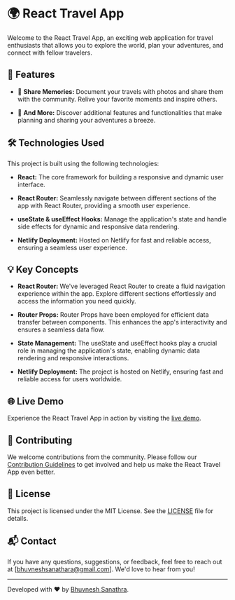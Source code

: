 # 🌍 React Travel App

Welcome to the React Travel App, an exciting web application for travel enthusiasts that allows you to explore the world, plan your adventures, and connect with fellow travelers.

## 🚀 Features

- 📸 **Share Memories:** Document your travels with photos and share them with the community. Relive your favorite moments and inspire others.

- 🌟 **And More:** Discover additional features and functionalities that make planning and sharing your adventures a breeze.

## 🛠️ Technologies Used

This project is built using the following technologies:

- **React:** The core framework for building a responsive and dynamic user interface.

- **React Router:** Seamlessly navigate between different sections of the app with React Router, providing a smooth user experience.

- **useState & useEffect Hooks:** Manage the application's state and handle side effects for dynamic and responsive data rendering.

- **Netlify Deployment:** Hosted on Netlify for fast and reliable access, ensuring a seamless user experience.

## 💡 Key Concepts

- **React Router:** We've leveraged React Router to create a fluid navigation experience within the app. Explore different sections effortlessly and access the information you need quickly.

- **Router Props:** Router Props have been employed for efficient data transfer between components. This enhances the app's interactivity and ensures a seamless data flow.

- **State Management:** The useState and useEffect hooks play a crucial role in managing the application's state, enabling dynamic data rendering and responsive interactions.

- **Netlify Deployment:** The project is hosted on Netlify, ensuring fast and reliable access for users worldwide.

## 🌐 Live Demo

Experience the React Travel App in action by visiting the <a href="https://trvlwithbhuvi.netlify.app/" target="_blank">live demo</a>.

## 🤝 Contributing

We welcome contributions from the community. Please follow our [Contribution Guidelines](CONTRIBUTING.md) to get involved and help us make the React Travel App even better.

## 📖 License

This project is licensed under the MIT License. See the [LICENSE](LICENSE) file for details.

## 📬 Contact

If you have any questions, suggestions, or feedback, feel free to reach out at [bhuvneshsanathara@gmail.com]. We'd love to hear from you!

---

Developed with ❤️ by [Bhuvnesh Sanathra](https://bhuviportfolio.netlify.app).
